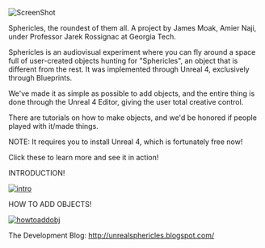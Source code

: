 ![ScreenShot](http://i.imgur.com/hTuXxJV.png) 

Sphericles, the roundest of them all.
A project by James Moak, Amier Naji, under Professor Jarek Rossignac at Georgia Tech.

Sphericles is an audiovisual experiment where you can fly around a space full of user-created objects hunting for "Sphericles", an object that is different from the rest. It was implemented through Unreal 4, exclusively through Blueprints.


We've made it as simple as possible to add objects, and the entire thing is done through the Unreal 4 Editor, giving the user total creative control. 


There are tutorials on how to make objects, and we'd be honored if people played with it/made things. 


NOTE: It requires you to install Unreal 4, which is fortunately free now!


Click these to learn more and see it in action!

INTRODUCTION!

[![intro](http://img.youtube.com/vi/8-XvJ7SA98U/0.jpg)](http://www.youtube.com/watch?v=8-XvJ7SA98U)

HOW TO ADD OBJECTS!

[![howtoaddobj](http://img.youtube.com/vi/yXzr3Nx6LAE/0.jpg)](http://www.youtube.com/watch?v=yXzr3Nx6LAE)


The Development Blog: 
http://unrealsphericles.blogspot.com/
